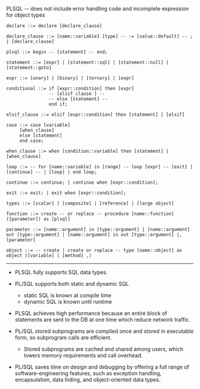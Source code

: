 PLSQL -- does not include error handling code and incomplete expression for object types 

```
declare ::= declare [declare_clause]

declare_clause ::= [name::variable] [type] -- := [value::default] -- ; | [declare_clause]

plsql ::= begin -- [statement] -- end;

statement ::= [expr] | [statement::sql] | [statement::null] | [statement::goto]

expr ::= [unary] | [binary] | [ternary] | [expr]

conditional ::= if [expr::condition] then [expr] 
                -- [elsif_clause ] -- 
                -- else [statement] --
                end if;

elsif_clause ::= elsif [expr::condition] then [statement] | [elsif]

case ::= case [variable]
	 [when_clause]
	 else [statement] 
	 end case;

when_clause ::= when [condition::variable] then [statement] | [when_clause]

loop ::= -- for [name::variable] in [range] -- loop [expr] -- [exit] | [continue] -- | [loop] | end loop;

continue ::= continue; | continue when [expr::condition];

exit ::= exit; | exit when [expr::condition];

types ::= [scalar] | [composite] | [reference] | [large object]

function ::= create -- or replace -- procedure [name::function] ([parameter]) as [plsql]

parameter ::= [name::argument] in [type::argument] | [name::argument] out [type::argument] | [name::argument] in out [type::argument] |, [parameter]

object ::= -- create | create or replace -- type [name::object] as object ([variable] | [method] ,)

```
---

- PLSQL fully supports SQL data types.
- PL/SQL supports both static and dynamic SQL
	- static SQL is known at compile time
	- dynamic SQL is known until runtime

- PLSQL achieves high performance because an entire block of statements are sent to the DB at one time which reduce network traffic.
- PL/SQL stored subprograms are compiled once and stored in executable form, so subprogram calls are efficient.
	- Stored subprograms are cached and shared among users, which lowers memory requirements and call overhead.

- PL/SQL saves time on design and debugging by offering a full range of software-engineering features, such as exception handling, encapsulation, data hiding, and object-oriented data types.



